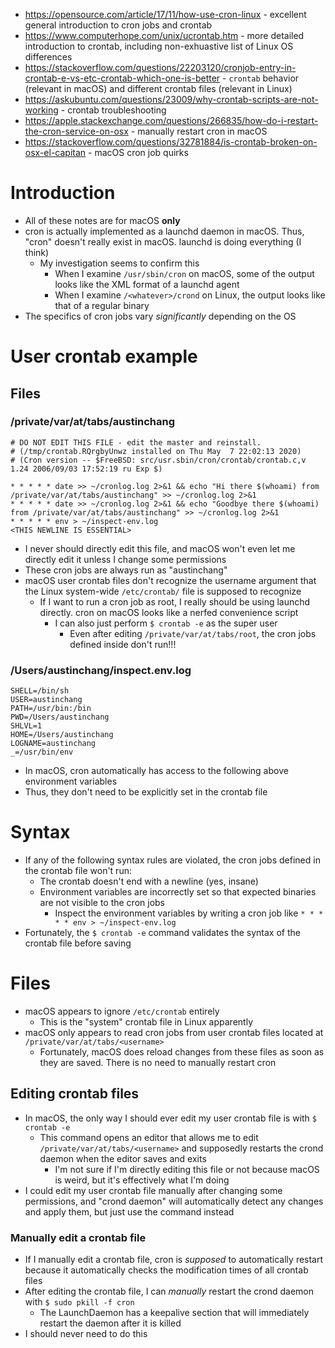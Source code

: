 - https://opensource.com/article/17/11/how-use-cron-linux - excellent general introduction to cron jobs and crontab
- https://www.computerhope.com/unix/ucrontab.htm - more detailed introduction to crontab, including non-exhuastive list of Linux OS differences
- https://stackoverflow.com/questions/22203120/cronjob-entry-in-crontab-e-vs-etc-crontab-which-one-is-better - `crontab` behavior (relevant in macOS)
  and different crontab files (relevant in Linux)
- https://askubuntu.com/questions/23009/why-crontab-scripts-are-not-working - crontab troubleshooting
- https://apple.stackexchange.com/questions/266835/how-do-i-restart-the-cron-service-on-osx - manually restart cron in macOS
- https://stackoverflow.com/questions/32781884/is-crontab-broken-on-osx-el-capitan - macOS cron job quirks
# Introduction
- All of these notes are for macOS __only__
- cron is actually implemented as a launchd daemon in macOS. Thus, "cron" doesn't really exist in macOS. launchd is doing everything (I think)
  - My investigation seems to confirm this
    - When I examine `/usr/sbin/cron` on macOS, some of the output looks like the XML format of a launchd agent
    - When I examine `/<whatever>/crond` on Linux, the output looks like that of a regular binary
- The specifics of cron jobs vary _significantly_ depending on the OS
# User crontab example
## Files
### /private/var/at/tabs/austinchang
```
# DO NOT EDIT THIS FILE - edit the master and reinstall.
# (/tmp/crontab.RQrgbyUnwz installed on Thu May  7 22:02:13 2020)
# (Cron version -- $FreeBSD: src/usr.sbin/cron/crontab/crontab.c,v 1.24 2006/09/03 17:52:19 ru Exp $)

* * * * * date >> ~/cronlog.log 2>&1 && echo "Hi there $(whoami) from /private/var/at/tabs/austinchang" >> ~/cronlog.log 2>&1
* * * * * date >> ~/cronlog.log 2>&1 && echo "Goodbye there $(whoami) from /private/var/at/tabs/austinchang" >> ~/cronlog.log 2>&1
* * * * * env > ~/inspect-env.log
<THIS NEWLINE IS ESSENTIAL>
```
- I never should directly edit this file, and macOS won't even let me directly edit it unless I change some permissions
- These cron jobs are always run as "austinchang"
- macOS user crontab files don't recognize the username argument that the Linux system-wide `/etc/crontab/` file is supposed to recognize
  - If I want to run a cron job as root, I really should be using launchd directly. cron on macOS looks like a nerfed convenience script
    - I can also just perform `$ crontab -e` as the super user
      - Even after editing `/private/var/at/tabs/root`, the cron jobs defined inside don't run!!!
### /Users/austinchang/inspect.env.log
```
SHELL=/bin/sh
USER=austinchang
PATH=/usr/bin:/bin
PWD=/Users/austinchang
SHLVL=1
HOME=/Users/austinchang
LOGNAME=austinchang
_=/usr/bin/env
```
- In macOS, cron automatically has access to the following above environment variables
- Thus, they don't need to be explicitly set in the crontab file
# Syntax
- If any of the following syntax rules are violated, the cron jobs defined in the crontab file won't run:
  - The crontab doesn't end with a newline (yes, insane)
  - Environment variables are incorrectly set so that expected binaries are not visible to the cron jobs
    - Inspect the environment variables by writing a cron job like `* * * * * env > ~/inspect-env.log`
- Fortunately, the `$ crontab -e` command validates the syntax of the crontab file before saving
# Files
- macOS appears to ignore `/etc/crontab` entirely
  - This is the "system" crontab file in Linux apparently
- macOS only appears to read cron jobs from user crontab files located at `/private/var/at/tabs/<username>`
  - Fortunately, macOS does reload changes from these files as soon as they are saved. There is no need to manually restart cron
## Editing crontab files
- In macOS, the only way I should ever edit my user crontab file is with `$ crontab -e`
  - This command opens an editor that allows me to edit `/private/var/at/tabs/<username>` and supposedly restarts the crond daemon when the editor
    saves and exits
    - I'm not sure if I'm directly editing this file or not because macOS is weird, but it's effectively what I'm doing
- I could edit my user crontab file manually after changing some permissions, and "crond daemon" will automatically detect any changes and apply them,
  but just use the command instead
### Manually edit a crontab file
- If I manually edit a crontab file, cron is _supposed_ to automatically restart because it automatically checks the modification times of all crontab
  files
- After editing the crontab file, I can _manually_ restart the crond daemon with `$ sudo pkill -f cron`
  - The LaunchDaemon has a keepalive section that will immediately restart the daemon after it is killed
- I should never need to do this
